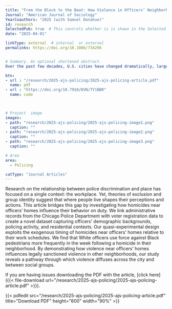 ```yaml
---
title: "From the Block to the Beat: How Violence in Officers’ Neighborhoods Influences Racially Biased Policing"
Journal: "American Journal of Sociology"
YearCoauthors: "2025 (with Samuel Donahue)"
id: research
SelectedPub: true  # This controls whether is is shown in the Selected Publications section of the home page
date: "2025-04-01"

linkType: external  # internal  or external
permalinks: https://doi.org/10.1086/734296


# Summary. An optional shortened abstract.
Over the past few decades, U.S. cities have changed dramatically, largely because of two major trends: the fall of violence and the rise of urban inequality. Despite the attention given to each of these trends, little research has assessed how they are related to each other. This study is the first to generate causal evidence on the impact of violent crime on economic residential segregation. We document the effect of the crime drop on economic segregation in 500 US cities between 1990 and 2010, using exogenous shocks to city crime rates to identify causal effects. We find that declining violent and property crime reduced low-income household segregation but had no effect on affluent households. Our findings indicate that the crime decline has not overturned the trend toward rising economic segregation but has slowed its pace. Additional analyses suggest that declining crime reduced low-income household segregation by drawing more White and college-educated residents to the poorest neighborhoods of 1990. We also find suggestive evidence that declining violence led poor households to migrate out of low-income neighborhoods, reflecting a pattern of gentrification. Descriptive analyses of tract-level data from five cities show that neighborhoods with sharper declines in violence became less socioeconomically disadvantaged. Despite continued rising economic inequality, the crime decline has had its greatest impact on concentrated poverty, long seen as one of the most harmful dimensions of urban inequality.

btn:
- url : "/research/2025-ajs-policing/2025-ajs-policing-article.pdf" 
  name: pdf
- url : "https://doi.org/10.7910/DVN/TY1BBR" 
  name: code   


  
# Project  image 
images:
- path: "research/2025-ajs-policing/2025-ajs-policing-image1.png"
  caption: ""
- path: "research/2025-ajs-policing/2025-ajs-policing-image2.png"
  caption: ""  
- path: "research/2025-ajs-policing/2025-ajs-policing-image3.png"
  caption: ""    

# Area
area: 
  - Policing

catType: "Journal Articles"
---
```

Research on the relationship between police discrimination and place has focused on a single context: the workplace. Yet, theories of exclusion and group identity suggest that where people live shapes their perceptions and actions. This article bridges this gap by investigating how homicides near officers’ homes influence their behavior on duty. We link administrative records from the Chicago Police Department with voter registration data to create a novel dataset capturing officers’ demographic backgrounds, policing activity, and residential contexts. Our quasi-experimental design exploits the exogenous timing of homicides near officers’ homes relative to their work schedules. We find that White officers use force against Black pedestrians more frequently in the week following a homicide in their neighborhood. By demonstrating how violence near officers’ homes influences legally sanctioned violence in other neighborhoods, our study reveals a pathway through which violence diffuses across the city and between social groups.

If you are having issues downloading the PDF with the article, [click here]({{< file-download url="/research/2025-ajs-policing/2025-ajs-policing-article.pdf" >}}).

{{< pdfedit src="/research/2025-ajs-policing/2025-ajs-policing-article.pdf" title="Download PDF" height="600" width="90%" >}}





